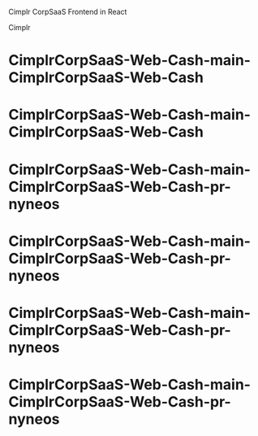 Cimplr CorpSaaS Frontend in React

Cimplr
# CimplrCorpSaaS-Web-Cash-main-CimplrCorpSaaS-Web-Cash
# CimplrCorpSaaS-Web-Cash-main-CimplrCorpSaaS-Web-Cash
# CimplrCorpSaaS-Web-Cash-main-CimplrCorpSaaS-Web-Cash-pr-nyneos
# CimplrCorpSaaS-Web-Cash-main-CimplrCorpSaaS-Web-Cash-pr-nyneos
# CimplrCorpSaaS-Web-Cash-main-CimplrCorpSaaS-Web-Cash-pr-nyneos
# CimplrCorpSaaS-Web-Cash-main-CimplrCorpSaaS-Web-Cash-pr-nyneos
